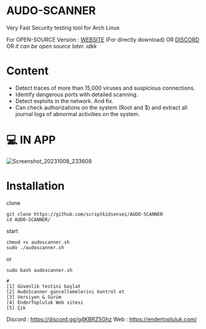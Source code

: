# AUDO-SCANNER
Very Fast Security testing tool for Arch Linux
 
For OPEN-SOURCE Version :  [WEBSITE](https://endertopluluk.com) (For directly download) OR [DISCORD](https://discord.gg/g4KBRZ5Ghz) OR 
*it can be open source later. idkk*

# Content
 
- Detect traces of more than 15,000 viruses and suspicious connections.
- Identify dangerous ports with detailed scanning.
- Detect exploits in the network. And fix.
- Can check authorizations on the system (Root and $) and extract all journal logs of abnormal activities on the system.
 
# 💻 IN APP
 
![Screenshot_20231008_233608](https://github.com/scriptkidsensei/AUDO-SCANNER/assets/55909183/9b82cba6-d855-4ee9-9aee-5c238d467d61)
 
# Installation
 
clone 
 
``` 
git clone https://github.com/scriptkidsensei/AUDO-SCANNER
cd AUDO-SCANNER/
```
start
 
```
chmod +x audoscanner.sh
sudo ./audoscanner.sh
```
 
or
 
``` 
sudo bash audoscanner.sh
```
 
``` 
#
[1] Güvenlik testini başlat
[2] AudoScanner güncellemelerini kontrol et
[3] Versiyon & Sürüm
[4] EnderTopluluk Web sitesi
[5] Çık
```
 
Discord : https://discord.gg/g4KBRZ5Ghz
Web : https://endertopluluk.com/
